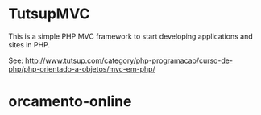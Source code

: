 TutsupMVC
=========

This is a simple PHP MVC framework to start developing applications and sites in PHP.

See: http://www.tutsup.com/category/php-programacao/curso-de-php/php-orientado-a-objetos/mvc-em-php/
# orcamento-online

